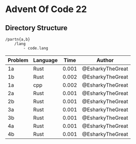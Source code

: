 # Advent Of Code 22

## Directory Structure
```
/partn{a,b}
    /lang
        - code.lang
```

| Problem | Language | Time | Author |
|---------|----------|------|--------|
| 1a | Rust | 0.001 | @EsharkyTheGreat |
| 1b | Rust | 0.002 | @EsharkyTheGreat |
| 1a | cpp  | 0.002 | @EsharkyTheGreat |
| 2a | Rust | 0.001 | @EsharkyTheGreat |
| 2b | Rust | 0.001 | @EsharkyTheGreat |
| 3a | Rust | 0.001 | @EsharkyTheGreat |
| 3b | Rust | 0.001 | @EsharkyTheGreat |
| 4a | Rust | 0.001 | @EsharkyTheGreat |
| 4b | Rust | 0.001 | @EsharkyTheGreat |
